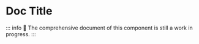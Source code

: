 # Doc Title

::: info
🚧 The comprehensive document of this component is still a work in progress.
:::
